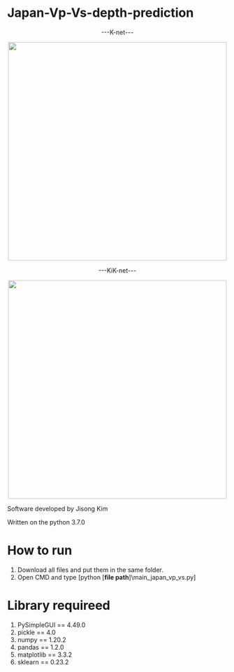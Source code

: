 # Japan-Vp-Vs-depth-prediction
<div align="center">
  ---K-net---
</div>
<p align="center">
<img width="500" src="https://user-images.githubusercontent.com/54570998/139394224-8ff4dbad-68aa-4de8-a192-a1ff5660ef63.png">  
</p>

<div align="center">
  ---KiK-net---
</div>
<p align="center">
<img width="500" src="https://user-images.githubusercontent.com/54570998/138653838-d4f23107-ea9b-4b66-8f8e-5b2a2ee1cd83.png">
</p>

Software developed by Jisong Kim

Written on the python 3.7.0

# How to run
1. Download all files and put them in the same folder.
2. Open CMD and type [python [**file path**]\main_japan_vp_vs.py]

# Library requireed
1. PySimpleGUI == 4.49.0
2. pickle == 4.0
3. numpy == 1.20.2
4. pandas == 1.2.0
5. matplotlib == 3.3.2
6. sklearn == 0.23.2


